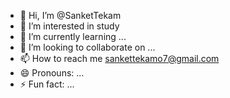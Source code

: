 - 👋 Hi, I’m @SanketTekam
- 👀 I’m interested in study 
- 🌱 I’m currently learning ...
- 💞️ I’m looking to collaborate on ...
- 📫 How to reach me sankettekamo7@gmail.com
- 😄 Pronouns: ...
- ⚡ Fun fact: ...

<!---
SanketTekam/SanketTekam is a ✨ special ✨ repository because its `README.md` (this file) appears on your GitHub profile.
You can click the Preview link to take a look at your changes.
--->
